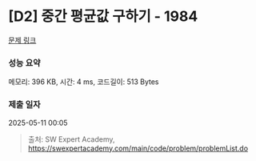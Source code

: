# [D2] 중간 평균값 구하기 - 1984 

[문제 링크](https://swexpertacademy.com/main/code/problem/problemDetail.do?contestProbId=AV5Pw_-KAdcDFAUq) 

### 성능 요약

메모리: 396 KB, 시간: 4 ms, 코드길이: 513 Bytes

### 제출 일자

2025-05-11 00:05



> 출처: SW Expert Academy, https://swexpertacademy.com/main/code/problem/problemList.do